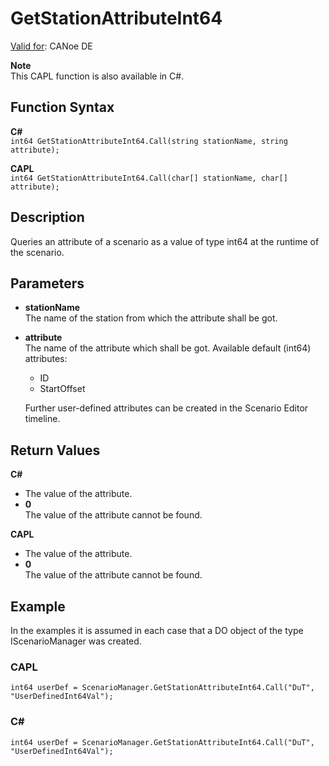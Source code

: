 # GetStationAttributeInt64

[Valid for](../../../Shared/FeatureAvailability.md): CANoe DE

**Note**  
This CAPL function is also available in C#.

## Function Syntax

**C#**  
`int64 GetStationAttributeInt64.Call(string stationName, string attribute);`

**CAPL**  
`int64 GetStationAttributeInt64.Call(char[] stationName, char[] attribute);`

## Description

Queries an attribute of a scenario as a value of type int64 at the runtime of the scenario.

## Parameters

- **stationName**  
  The name of the station from which the attribute shall be got.

- **attribute**  
  The name of the attribute which shall be got. Available default (int64) attributes:
  - ID
  - StartOffset

  Further user-defined attributes can be created in the Scenario Editor timeline.

## Return Values

**C#**  
- The value of the attribute.
- **0**  
  The value of the attribute cannot be found.

**CAPL**  
- The value of the attribute.
- **0**  
  The value of the attribute cannot be found.

## Example

In the examples it is assumed in each case that a DO object of the type IScenarioManager was created.

### CAPL

```plaintext
int64 userDef = ScenarioManager.GetStationAttributeInt64.Call("DuT", "UserDefinedInt64Val");
```

### C#

```plaintext
int64 userDef = ScenarioManager.GetStationAttributeInt64.Call("DuT", "UserDefinedInt64Val");
```
